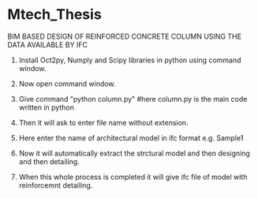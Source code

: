 # Mtech_Thesis
BIM BASED DESIGN OF REINFORCED CONCRETE COLUMN USING THE DATA AVAILABLE BY IFC


1. Install Oct2py, Numply and Scipy libraries in python using command window.

2. Now open command window.

3. Give command "python column.py"                        #here column.py is the main code written in python

4. Then it will ask to enter file name without extension.

5. Here enter the name of architectural model in ifc format e.g. Sample1

6. Now it will automatically extract the strctural model and then designing and then detailing.

7. When this whole process is completed it will give ifc file of model with reinforcemnt detailing.

